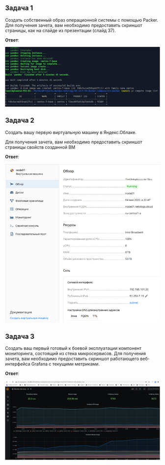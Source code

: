 ## Задача 1
Создать собственный образ операционной системы с помощью Packer.
Для получения зачета, вам необходимо предоставить скриншот страницы, как на слайде из презентации (слайд 37).

**Ответ**:

![](img/05-virt-04-docker-compose-1.png)

## Задача 2
Создать вашу первую виртуальную машину в Яндекс.Облаке.

Для получения зачета, вам необходимо предоставить скриншот страницы свойств созданной ВМ

**Ответ**:

![](img/05-virt-04-docker-compose-2.png)

## Задача 3
Создать ваш первый готовый к боевой эксплуатации компонент мониторинга, состоящий из стека микросервисов.
Для получения зачета, вам необходимо предоставить скриншот работающего веб-интерфейса Grafana с текущими метриками.

**Ответ**:

![](img/05-virt-04-docker-compose-3.png)